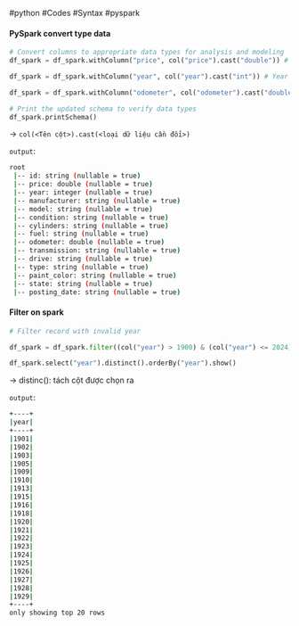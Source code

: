 #python #Codes #Syntax #pyspark 

#### PySpark convert type data

```Python
# Convert columns to appropriate data types for analysis and modeling
df_spark = df_spark.withColumn("price", col("price").cast("double")) # Price should be numeric

df_spark = df_spark.withColumn("year", col("year").cast("int")) # Year should be an integer

df_spark = df_spark.withColumn("odometer", col("odometer").cast("double")) # Odometer should be numeric

# Print the updated schema to verify data types
df_spark.printSchema()
```
-> `col(<Tên cột>).cast(<loại dữ liệu cần đổi>)`

`output`:
```Bash
root
 |-- id: string (nullable = true)
 |-- price: double (nullable = true)
 |-- year: integer (nullable = true)
 |-- manufacturer: string (nullable = true)
 |-- model: string (nullable = true)
 |-- condition: string (nullable = true)
 |-- cylinders: string (nullable = true)
 |-- fuel: string (nullable = true)
 |-- odometer: double (nullable = true)
 |-- transmission: string (nullable = true)
 |-- drive: string (nullable = true)
 |-- type: string (nullable = true)
 |-- paint_color: string (nullable = true)
 |-- state: string (nullable = true)
 |-- posting_date: string (nullable = true)
```

#### Filter on spark
```Python
# Filter record with invalid year

df_spark = df_spark.filter((col("year") > 1900) & (col("year") <= 2024))

df_spark.select("year").distinct().orderBy("year").show()
```
-> distinc(): tách cột được chọn ra 

`output`:
```Bash
+----+
|year|
+----+
|1901|
|1902|
|1903|
|1905|
|1909|
|1910|
|1913|
|1915|
|1916|
|1918|
|1920|
|1921|
|1922|
|1923|
|1924|
|1925|
|1926|
|1927|
|1928|
|1929|
+----+
only showing top 20 rows
```
